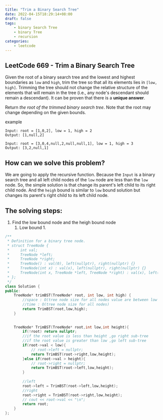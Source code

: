 ```yaml
---
title: "Trim a Binary Search Tree"
date: 2022-04-15T18:29:14+08:00
draft: false
tags:
    - binary Search Tree
    - binary Tree
    - recursion
categories:
    - leetcode
---
```


## LeetCode 669 - Trim a Binary Search Tree

Given the root of a binary search tree and the lowest and highest boundaries as `low` and `high`, trim the tree so that all its elements lies in `[low, high]`. Trimming the tree should not change the relative structure of the elements that will remain in the tree (i.e., any node's descendant should remain a descendant). It can be proven that there is a **unique answer**.

Return *the root of the trimmed binary search tree*. Note that the root may change depending on the given bounds.

 
example
```
Input: root = [1,0,2], low = 1, high = 2
Output: [1,null,2]

Input: root = [3,0,4,null,2,null,null,1], low = 1, high = 3
Output: [3,2,null,1]
```

## How can we solve this problem?
We are going to apply the recursive function. Because the `Input` is a binary search tree and all left child nodes of the `low` node are less than the `low` node. So, the simple solution is that change its parent's left child to its right child node. And the `heigh` bound is similar to `low` bound solution but changes its parent's right child to its left child node.

## The solving steps:
1. Find the low bound node and the heigh bound node
   1. Low bound
      1. 



```c++
/**
 * Definition for a binary tree node.
 * struct TreeNode {
 *     int val;
 *     TreeNode *left;
 *     TreeNode *right;
 *     TreeNode() : val(0), left(nullptr), right(nullptr) {}
 *     TreeNode(int x) : val(x), left(nullptr), right(nullptr) {}
 *     TreeNode(int x, TreeNode *left, TreeNode *right) : val(x), left(left), right(right) {}
 * };
 */
class Solution {
public:
    TreeNode* trimBST(TreeNode* root, int low, int high) {
        //space : O(tree node size for all nodes value are between low and height)
        //time : O(tree node size for all nodes)
        return TrimBST(root,low,high);
    }
    
    
    TreeNode* TrimBST(TreeNode* root,int low,int height){
        if(!root) return nullptr;
        //if the root value is less than height ,go right sub-tree 
        //if the root value is greater than low ,go left sub-tree
        if(root->val < low){
            // root->left = nullptr;
            return TrimBST(root->right,low,height);
        }else if(root->val > height){
            // root->right = nullptr;
            return TrimBST(root->left,low,height);
        }
        
        //left
        root->left = TrimBST(root->left,low,height);
        //right
        root->right = TrimBST(root->right,low,height);
        // cout << root->val << "\n";
        return root;
    }
};
```

